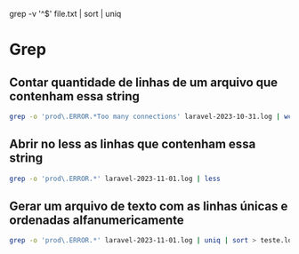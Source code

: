 grep -v '^$' file.txt | sort | uniq
# Grep

## Contar quantidade de linhas de um arquivo que contenham essa string
```bash
grep -o 'prod\.ERROR.*Too many connections' laravel-2023-10-31.log | wc -l
```

## Abrir no less as linhas que contenham essa string
```bash
grep -o 'prod\.ERROR.*' laravel-2023-11-01.log | less
```

## Gerar um arquivo de texto com as linhas únicas e ordenadas alfanumericamente
```bash
grep -o 'prod\.ERROR.*' laravel-2023-11-01.log | uniq | sort > teste.log
```
